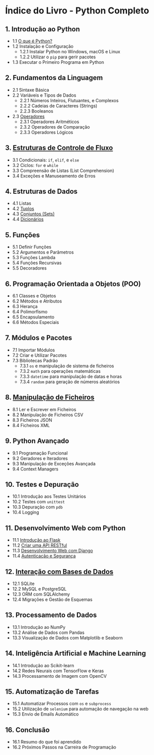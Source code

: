 # Índice do Livro - Python Completo

## 1. Introdução ao Python
- 1.1 [O que é Python?](https://github.com/0joseDark/my-python-book/blob/main/python.md)
- 1.2 Instalação e Configuração
  - 1.2.1 Instalar Python no Windows, macOS e Linux
  - 1.2.2 Utilizar o `pip` para gerir pacotes
- 1.3 Executar o Primeiro Programa em Python

## 2. Fundamentos da Linguagem
- 2.1 Sintaxe Básica
- 2.2 Variáveis e Tipos de Dados
  - 2.2.1 Números Inteiros, Flutuantes, e Complexos
  - 2.2.2 Cadeias de Caracteres (Strings)
  - 2.2.3 Booleanos
- 2.3 [Operadores](https://github.com/0joseDark/my-python-book/blob/main/Operadores.md)
  - 2.3.1 Operadores Aritméticos
  - 2.3.2 Operadores de Comparação
  - 2.3.3 Operadores Lógicos

## 3. [Estruturas de Controle de Fluxo](https://github.com/0joseDark/my-python-book/blob/main/Fluxo.md)
- 3.1 Condicionais: `if`, `elif`, e `else`
- 3.2 Ciclos: `for` e `while`
- 3.3 Compreensão de Listas (List Comprehension)
- 3.4 Exceções e Manuseamento de Erros

## 4. Estruturas de Dados
- 4.1 Listas
- 4.2 [Tuplos](https://github.com/0joseDark/my-python-book/blob/main/tupla.md)
- 4.3 [Conjuntos (Sets)](https://github.com/0joseDark/my-python-book/blob/main/conjuntos.md)
- 4.4 [Dicionários](https://github.com/0joseDark/my-python-book/blob/main/dicion%C3%A1rio.md)

## 5. Funções
- 5.1 Definir Funções
- 5.2 Argumentos e Parâmetros
- 5.3 Funções Lambda
- 5.4 Funções Recursivas
- 5.5 Decoradores

## 6. Programação Orientada a Objetos (POO)
- 6.1 Classes e Objetos
- 6.2 Métodos e Atributos
- 6.3 Herança
- 6.4 Polimorfismo
- 6.5 Encapsulamento
- 6.6 Métodos Especiais

## 7. Módulos e Pacotes
- 7.1 Importar Módulos
- 7.2 Criar e Utilizar Pacotes
- 7.3 Bibliotecas Padrão
  - 7.3.1 `os` e manipulação de sistema de ficheiros
  - 7.3.2 `math` para operações matemáticas
  - 7.3.3 `datetime` para manipulação de datas e horas
  - 7.3.4 `random` para geração de números aleatórios

## 8. [Manipulação de Ficheiros](https://github.com/0joseDark/my-python-book/blob/main/index-ficheiros.md)
- 8.1 Ler e Escrever em Ficheiros
- 8.2 Manipulação de Ficheiros CSV
- 8.3 Ficheiros JSON
- 8.4 Ficheiros XML

## 9. Python Avançado
- 9.1 Programação Funcional
- 9.2 Geradores e Iteradores
- 9.3 Manipulação de Exceções Avançada
- 9.4 Context Managers

## 10. Testes e Depuração
- 10.1 Introdução aos Testes Unitários
- 10.2 Testes com `unittest`
- 10.3 Depuração com `pdb`
- 10.4 Logging

## 11. Desenvolvimento Web com Python
- 11.1 [Introdução ao Flask](https://github.com/0joseDark/my-python-book/blob/main/flask.md)
- 11.2 [Criar uma API RESTful](https://github.com/0joseDark/my-python-book/blob/main/API-RESTful.md)
- 11.3 [Desenvolvimento Web com Django](https://github.com/0joseDark/my-python-book/blob/main/Django.md)
- 11.4 [Autenticação e Segurança](https://github.com/0joseDark/my-python-book/blob/main/seguranca.md)

## 12. [Interação com Bases de Dados](https://github.com/0joseDark/my-python-book/blob/main/base-dados.md)
- 12.1 SQLite
- 12.2 MySQL e PostgreSQL
- 12.3 ORM com SQLAlchemy
- 12.4 Migrações e Gestão de Esquemas

## 13. Processamento de Dados
- 13.1 Introdução ao NumPy
- 13.2 Análise de Dados com Pandas
- 13.3 Visualização de Dados com Matplotlib e Seaborn

## 14. Inteligência Artificial e Machine Learning
- 14.1 Introdução ao Scikit-learn
- 14.2 Redes Neurais com TensorFlow e Keras
- 14.3 Processamento de Imagem com OpenCV

## 15. Automatização de Tarefas
- 15.1 Automatizar Processos com `os` e `subprocess`
- 15.2 Utilização de `selenium` para automação de navegação na web
- 15.3 Envio de Emails Automático

## 16. Conclusão
- 16.1 Resumo do que foi aprendido
- 16.2 Próximos Passos na Carreira de Programação

